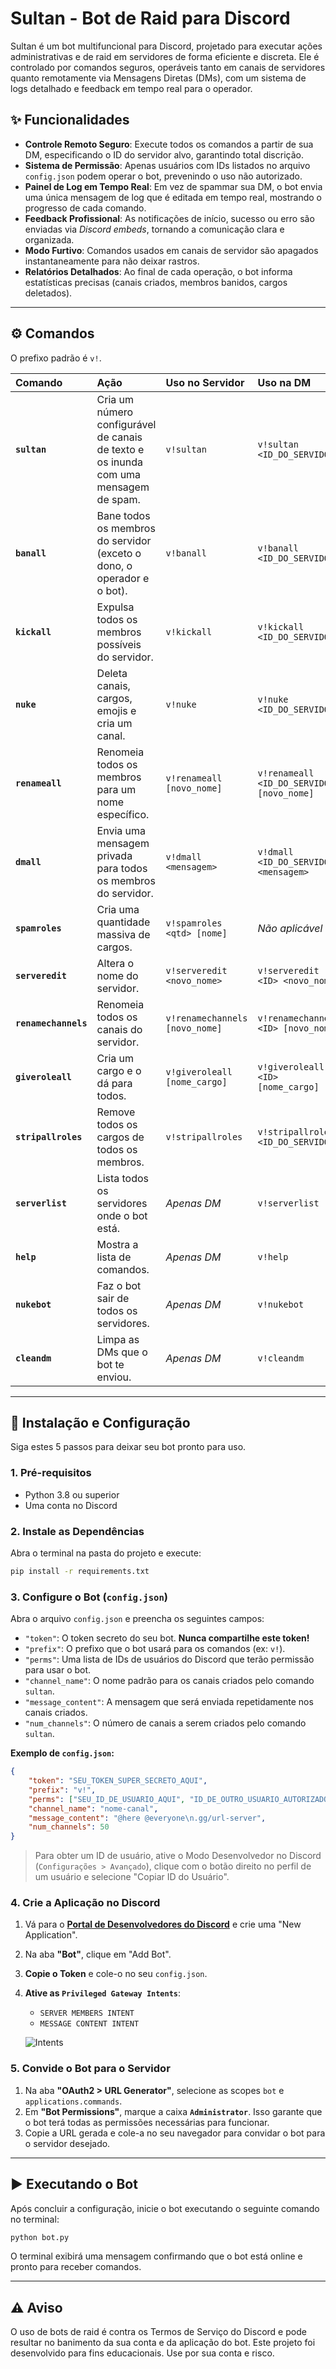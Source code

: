 # Sultan - Bot de Raid para Discord

Sultan é um bot multifuncional para Discord, projetado para executar ações administrativas e de raid em servidores de forma eficiente e discreta. Ele é controlado por comandos seguros, operáveis tanto em canais de servidores quanto remotamente via Mensagens Diretas (DMs), com um sistema de logs detalhado e feedback em tempo real para o operador.

## ✨ Funcionalidades

- **Controle Remoto Seguro**: Execute todos os comandos a partir de sua DM, especificando o ID do servidor alvo, garantindo total discrição.
- **Sistema de Permissão**: Apenas usuários com IDs listados no arquivo `config.json` podem operar o bot, prevenindo o uso não autorizado.
- **Painel de Log em Tempo Real**: Em vez de spammar sua DM, o bot envia uma única mensagem de log que é editada em tempo real, mostrando o progresso de cada comando.
- **Feedback Profissional**: As notificações de início, sucesso ou erro são enviadas via *Discord embeds*, tornando a comunicação clara e organizada.
- **Modo Furtivo**: Comandos usados em canais de servidor são apagados instantaneamente para não deixar rastros.
- **Relatórios Detalhados**: Ao final de cada operação, o bot informa estatísticas precisas (canais criados, membros banidos, cargos deletados).

---

## ⚙️ Comandos

O prefixo padrão é `v!`.

| Comando | Ação | Uso no Servidor | Uso na DM |
| :--- | :--- | :--- | :--- |
| **`sultan`** | Cria um número configurável de canais de texto e os inunda com uma mensagem de spam. | `v!sultan` | `v!sultan <ID_DO_SERVIDOR>` |
| **`banall`** | Bane todos os membros do servidor (exceto o dono, o operador e o bot). | `v!banall` | `v!banall <ID_DO_SERVIDOR>` |
| **`kickall`**| Expulsa todos os membros possíveis do servidor. | `v!kickall` | `v!kickall <ID_DO_SERVIDOR>` |
| **`nuke`** | Deleta canais, cargos, emojis e cria um canal. | `v!nuke` | `v!nuke <ID_DO_SERVIDOR>` |
| **`renameall`**| Renomeia todos os membros para um nome específico. | `v!renameall [novo_nome]` | `v!renameall <ID_DO_SERVIDOR> [novo_nome]` |
| **`dmall`**| Envia uma mensagem privada para todos os membros do servidor. | `v!dmall <mensagem>` | `v!dmall <ID_DO_SERVIDOR> <mensagem>` |
| **`spamroles`**| Cria uma quantidade massiva de cargos. | `v!spamroles <qtd> [nome]` | *Não aplicável* |
| **`serveredit`**| Altera o nome do servidor. | `v!serveredit <novo_nome>` | `v!serveredit <ID> <novo_nome>` |
| **`renamechannels`**| Renomeia todos os canais do servidor. | `v!renamechannels [novo_nome]` | `v!renamechannels <ID> [novo_nome]` |
| **`giveroleall`**| Cria um cargo e o dá para todos. | `v!giveroleall [nome_cargo]` | `v!giveroleall <ID> [nome_cargo]` |
| **`stripallroles`**| Remove todos os cargos de todos os membros. | `v!stripallroles` | `v!stripallroles <ID_DO_SERVIDOR>` |
| **`serverlist`**| Lista todos os servidores onde o bot está. | *Apenas DM* | `v!serverlist` |
| **`help`**| Mostra a lista de comandos. | *Apenas DM* | `v!help` |
| **`nukebot`**| Faz o bot sair de todos os servidores. | *Apenas DM* | `v!nukebot` |
| **`cleandm`**| Limpa as DMs que o bot te enviou. | *Apenas DM* | `v!cleandm` |

---

## 🚀 Instalação e Configuração

Siga estes 5 passos para deixar seu bot pronto para uso.

### 1. Pré-requisitos
- Python 3.8 ou superior
- Uma conta no Discord

### 2. Instale as Dependências
Abra o terminal na pasta do projeto e execute:
```bash
pip install -r requirements.txt
```

### 3. Configure o Bot (`config.json`)
Abra o arquivo `config.json` e preencha os seguintes campos:

- `"token"`: O token secreto do seu bot. **Nunca compartilhe este token!**
- `"prefix"`: O prefixo que o bot usará para os comandos (ex: `v!`).
- `"perms"`: Uma lista de IDs de usuários do Discord que terão permissão para usar o bot.
- `"channel_name"`: O nome padrão para os canais criados pelo comando `sultan`.
- `"message_content"`: A mensagem que será enviada repetidamente nos canais criados.
- `"num_channels"`: O número de canais a serem criados pelo comando `sultan`.

**Exemplo de `config.json`:**
```json
{
    "token": "SEU_TOKEN_SUPER_SECRETO_AQUI",
    "prefix": "v!",
    "perms": ["SEU_ID_DE_USUARIO_AQUI", "ID_DE_OUTRO_USUARIO_AUTORIZADO"],
    "channel_name": "nome-canal",
    "message_content": "@here @everyone\n.gg/url-server",
    "num_channels": 50
}
```
> Para obter um ID de usuário, ative o Modo Desenvolvedor no Discord (`Configurações > Avançado`), clique com o botão direito no perfil de um usuário e selecione "Copiar ID do Usuário".

### 4. Crie a Aplicação no Discord
1. Vá para o **[Portal de Desenvolvedores do Discord](https://discord.com/developers/applications)** e crie uma "New Application".
2. Na aba **"Bot"**, clique em "Add Bot".
3. **Copie o Token** e cole-o no seu `config.json`.
4. **Ative as `Privileged Gateway Intents`**:
   - `SERVER MEMBERS INTENT`
   - `MESSAGE CONTENT INTENT`

   ![Intents](https://images.ctfassets.net/a364c9khexw9/3EU2g4bryuotzbkocgq6gE/e2b7630e783ac07157f2ed959cf81995/Picture_2.png)

### 5. Convide o Bot para o Servidor
1. Na aba **"OAuth2 > URL Generator"**, selecione as scopes `bot` e `applications.commands`.
2. Em **"Bot Permissions"**, marque a caixa **`Administrator`**. Isso garante que o bot terá todas as permissões necessárias para funcionar.
3. Copie a URL gerada e cole-a no seu navegador para convidar o bot para o servidor desejado.

---

## ▶️ Executando o Bot
Após concluir a configuração, inicie o bot executando o seguinte comando no terminal:
```bash
python bot.py
```
O terminal exibirá uma mensagem confirmando que o bot está online e pronto para receber comandos.

---

## ⚠️ Aviso

O uso de bots de raid é contra os Termos de Serviço do Discord e pode resultar no banimento da sua conta e da aplicação do bot. Este projeto foi desenvolvido para fins educacionais. Use por sua conta e risco.


